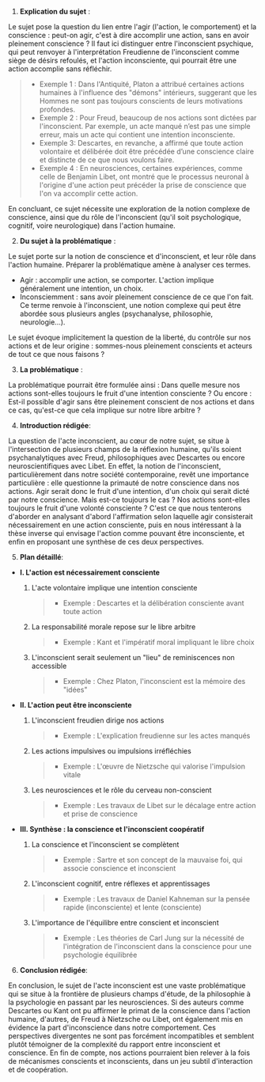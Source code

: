 1. **Explication du sujet** :

Le sujet pose la question du lien entre l'agir (l'action, le comportement) et la conscience : peut-on agir, c'est à dire accomplir une action, sans en avoir pleinement conscience ? Il faut ici distinguer entre l'inconscient psychique, qui peut renvoyer à l'interprétation Freudienne de l'inconscient comme siège de désirs refoulés, et l'action inconsciente, qui pourrait être une action accomplie sans réfléchir.

> - Exemple 1 : Dans l'Antiquité, Platon a attribué certaines actions humaines à l'influence des "démons" intérieurs, suggerant que les Hommes ne sont pas toujours conscients de leurs motivations profondes.
> - Exemple 2 : Pour Freud, beaucoup de nos actions sont dictées par l'inconscient. Par exemple, un acte manqué n’est pas une simple erreur, mais un acte qui contient une intention inconsciente.
> - Exemple 3: Descartes, en revanche, a affirmé que toute action volontaire et délibérée doit être précédée d’une conscience claire et distincte de ce que nous voulons faire.
> - Exemple 4 : En neurosciences, certaines expériences, comme celle de Benjamin Libet, ont montré que le processus neuronal à l'origine d'une action peut précéder la prise de conscience que l'on va accomplir cette action. 

En concluant, ce sujet nécessite une exploration de la notion complexe de conscience, ainsi que du rôle de l'inconscient (qu'il soit psychologique, cognitif, voire neurologique) dans l'action humaine.

2. **Du sujet à la problématique** :

Le sujet porte sur la notion de conscience et d'inconscient, et leur rôle dans l'action humaine. Préparer la problématique amène à analyser ces termes.

- Agir : accomplir une action, se comporter. L'action implique généralement une intention, un choix.
- Inconsciemment : sans avoir pleinement conscience de ce que l'on fait. Ce terme renvoie à l'inconscient, une notion complexe qui peut être abordée sous plusieurs angles (psychanalyse, philosophie, neurologie...).

Le sujet évoque implicitement la question de la liberté, du contrôle sur nos actions et de leur origine : sommes-nous pleinement conscients et acteurs de tout ce que nous faisons ? 

3. **La problématique** :

La problématique pourrait être formulée ainsi : Dans quelle mesure nos actions sont-elles toujours le fruit d'une intention consciente ? Ou encore : Est-il possible d'agir sans être pleinement conscient de nos actions et dans ce cas, qu'est-ce que cela implique sur notre libre arbitre ?

4. **Introduction rédigée**: 

La question de l'acte inconscient, au cœur de notre sujet, se situe à l'intersection de plusieurs champs de la réflexion humaine, qu'ils soient psychanalytiques avec Freud, philosophiques avec Descartes ou encore neuroscientifiques avec Libet. En effet, la notion de l'inconscient, particulièrement dans notre société contemporaine, revêt une importance particulière : elle questionne la primauté de notre conscience dans nos actions. Agir serait donc le fruit d'une intention, d'un choix qui serait dicté par notre conscience. Mais est-ce toujours le cas ? Nos actions sont-elles toujours le fruit d'une volonté consciente ? C'est ce que nous tenterons d'aborder en analysant d'abord l'affirmation selon laquelle agir consisterait nécessairement en une action consciente, puis en nous intéressant à la thèse inverse qui envisage l'action comme pouvant être inconsciente, et enfin en proposant une synthèse de ces deux perspectives.

5. **Plan détaillé**:

* **I. L'action est nécessairement consciente**

    1. L'acte volontaire implique une intention consciente
       > - Exemple : Descartes et la délibération consciente avant toute action
    
    2. La responsabilité morale repose sur le libre arbitre
       > - Exemple : Kant et l'impératif moral impliquant le libre choix
    
    3. L'inconscient serait seulement un "lieu" de reminiscences non accessible
       > - Exemple : Chez Platon, l'inconscient est la mémoire des "idées"

* **II. L'action peut être inconsciente**

    1. L'inconscient freudien dirige nos actions
       > - Exemple : L'explication freudienne sur les actes manqués
    
    2. Les actions impulsives ou impulsions irréfléchies
       > - Exemple : L'œuvre de Nietzsche qui valorise l'impulsion vitale
    
    3. Les neurosciences et le rôle du cerveau non-conscient
       > - Exemple : Les travaux de Libet sur le décalage entre action et prise de conscience

* **III. Synthèse : la conscience et l'inconscient coopératif**

    1. La conscience et l'inconscient se complètent
       > - Exemple : Sartre et son concept de la mauvaise foi, qui associe conscience et inconscient
    
    2. L'inconscient cognitif, entre réflexes et apprentissages
       > - Exemple : Les travaux de Daniel Kahneman sur la pensée rapide (inconsciente) et lente (consciente)
    
    3. L'importance de l'équilibre entre conscient et inconscient
       > - Exemple : Les théories de Carl Jung sur la nécessité de l'intégration de l'inconscient dans la conscience pour une psychologie équilibrée

6. **Conclusion rédigée**: 

En conclusion, le sujet de l'acte inconscient est une vaste problématique qui se situe à la frontière de plusieurs champs d'étude, de la philosophie à la psychologie en passant par les neurosciences. Si des auteurs comme Descartes ou Kant ont pu affirmer le primat de la conscience dans l'action humaine, d'autres, de Freud à Nietzsche ou Libet, ont également mis en évidence la part d'inconscience dans notre comportement. Ces perspectives divergentes ne sont pas forcément incompatibles et semblent plutôt témoigner de la complexité du rapport entre inconscient et conscience. En fin de compte, nos actions pourraient bien relever à la fois de mécanismes conscients et inconscients, dans un jeu subtil d'interaction et de coopération.
